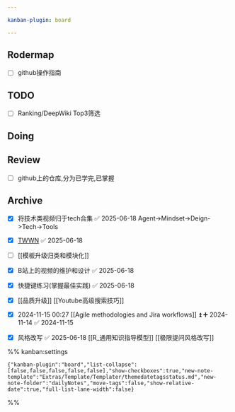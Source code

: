 ```yaml
---

kanban-plugin: board

---
```


## Rodermap

- [ ] github操作指南


## TODO

- [ ] Ranking/DeepWiki Top3筛选


## Doing



## Review

- [ ] github上的仓库,分为已学完,已掌握


## Archive

- [x] 将技术类视频归于tech合集 ✅ 2025-06-18
	Agent->Mindset->Deign->Tech->Tools
- [x] [TWWN](https://www.youtube.com/@TechWorldwithNana/videos) ✅ 2025-06-18
- [ ] [[模板升级归类和模块化]]
- [x] B站上的视频的维护和设计 ✅ 2025-06-18
- [x] 快捷键练习(掌握最佳实践) ✅ 2025-06-18
- [x] [[品质升级]]
	[[Youtube高级搜索技巧]]
- [x] 2024-11-15 00:27 [[Agile methodologies and Jira workflows]] ⏫ ➕ 2024-11-14 ✅ 2024-11-15
- [x] 风格改写 ✅ 2025-06-18
	[[R_通用知识指导模型]]
	[[极限提问风格改写]]




%% kanban:settings
```
{"kanban-plugin":"board","list-collapse":[false,false,false,false,false],"show-checkboxes":true,"new-note-template":"Extras/Template/Templater/themedatetagsstatus.md","new-note-folder":"dailyNotes","move-tags":false,"show-relative-date":true,"full-list-lane-width":false}
```
%%
